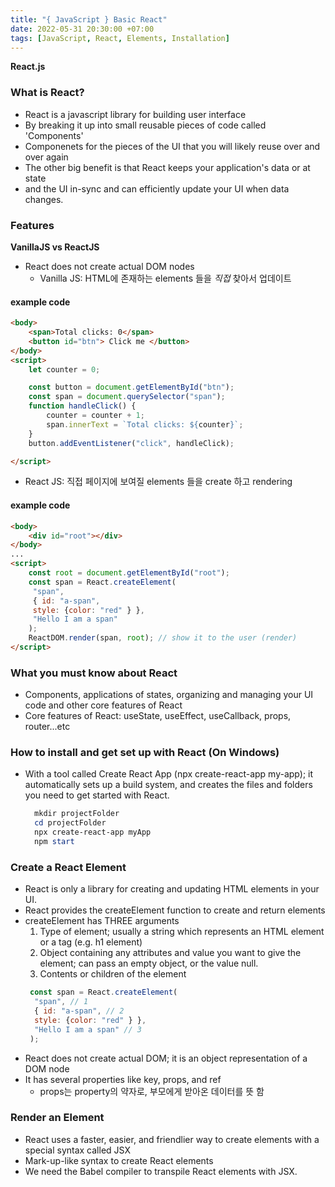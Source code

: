 ```yaml
---
title: "{ JavaScript } Basic React"
date: 2022-05-31 20:30:00 +07:00
tags: [JavaScript, React, Elements, Installation]
---
```


**React.js**

### What is React?

- React is a javascript library for building user interface
- By breaking it up into small reusable pieces of code called 'Components'
- Componenets for the pieces of the UI that you will likely reuse over and over again
- The other big benefit is that React keeps your application's data or at state
- and the UI in-sync and can efficiently update your UI when data changes.

### Features

**VanillaJS vs ReactJS**
- React does not create actual DOM nodes
    - Vanilla JS: HTML에 존재하는 elements 들을 <em>직접</em> 찾아서 업데이트

#### example code

```html
<body>
    <span>Total clicks: 0</span>
    <button id="btn"> Click me </button>
</body>
<script>
    let counter = 0;

    const button = document.getElementById("btn");
    const span = document.querySelector("span");
    function handleClick() {
        counter = counter + 1;
        span.innerText = `Total clicks: ${counter}`;
    }
    button.addEventListener("click", handleClick);

</script>
```

- React JS: 직접 페이지에 보여질 elements 들을 create 하고 rendering

#### example code
```html
<body>
    <div id="root"></div>
</body>
...
<script>
    const root = document.getElementById("root");
    const span = React.createElement(
     "span",
     { id: "a-span",
     style: {color: "red" } },
     "Hello I am a span"
    );
    ReactDOM.render(span, root); // show it to the user (render)
</script>

```

### What you must know about React


- Components, applications of states, organizing and managing your UI code and other core features of React
- Core features of React: useState, useEffect, useCallback, props, router...etc

### How to install and get set up with React (On Windows)
- With a tool called Create React App (npx create-react-app my-app); it automatically sets up a build system, and creates the files and folders you need to get started with React.

  ```powershell
    mkdir projectFolder
    cd projectFolder
    npx create-react-app myApp
    npm start
  ```

### Create a React Element

- React is only a library for creating and updating HTML elements in your UI.
- React provides the createElement function to create and return elements
- createElement has THREE arguments
    1) Type of element; usually a string which represents an HTML element or a tag (e.g. h1 element)
    2) Object containing any attributes and value you want to give the element; can pass an empty object, or the value null.
    3) Contents or children of the element
   ```javascript
    const span = React.createElement(
     "span", // 1
     { id: "a-span", // 2
     style: {color: "red" } },
     "Hello I am a span" // 3
    );
   ```
- React does not create actual DOM; it is an object representation of a DOM node
- It has several properties like key, props, and ref
  - props는 property의 약자로, 부모에게 받아온 데이터를 뜻 함

### Render an Element

- React uses a faster, easier, and friendlier way to create elements with a special syntax called JSX
- Mark-up-like syntax to create React elements
- We need the Babel compiler to transpile React elements with JSX.


